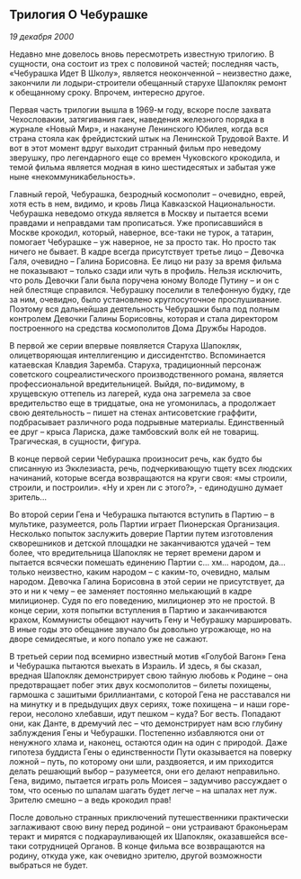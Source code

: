 ## Трилогия О Чебурашке
_19 декабря 2000_

Недавно мне довелось вновь пересмотреть известную трилогию. В сущности, она состоит из трех с половиной частей; последняя часть, «Чебурашка Идет В Школу», является неоконченной – неизвестно даже, закончили ли лодыри-строители обещанный старухе Шапокляк ремонт к обещанному сроку. Впрочем, интересно другое.

Первая часть трилогии вышла в 1969-м году, вскоре после захвата Чехословакии, затягивания гаек, наведения железного порядка в журнале «Новый Мир», и накануне Ленинского Юбилея, когда вся страна стояла как фрейдистский штык на Ленинской Трудовой Вахте. И вот в этот момент вдруг выходит странный фильм про неведому зверушку, про легендарного еще со времен Чуковского крокодила, и темой фильма является модная в кино шестидесятых и забытая уже ныне «некоммуникабельность».

Главный герой, Чебурашка, безродный космополит – очевидно, еврей, хотя есть в нем, видимо, и кровь Лица Кавказской Национальности. Чебурашка неведомо откуда является в Москву и пытается всеми правдами и неправдами там прописаться. Уже прописавшийся в Москве крокодил, который, наверное, все-таки не турок, а татарин, помогает Чебурашке – уж наверное, не за просто так. Но просто так ничего не бывает. В кадре всегда присутствует третье лицо – Девочка Галя, очевидно – Галина Борисовна. Ее лицо ни разу за время фильма не показывают – только сзади или чуть в профиль. Нельзя исключить, что роль Девочки Гали была поручена юному Володе Путину – и он с ней блестяще справился. Чебурашку поселили в телефонную будку, где за ним, очевидно, было установлено круглосуточное прослушивание. Поэтому вся дальнейшая деятельность Чебурашки была под полным контролем Девочки Галины Борисовны, которая и стала директором построенного на средства космополитов Дома Дружбы Народов.

В первой же серии впервые появляется Старуха Шапокляк, олицетворяющая интеллигенцию и диссидентство. Вспоминается катаевская Клавдия Заремба. Старуха, традиционный персонаж советского соцреалистического производственного романа, является профессиональной вредительницей. Выйдя, по-видимому, в хрущевскую оттепель из лагерей, куда она загремела за свое вредительство еще в тридцатые, она не угомонилась, а продолжает свою деятельность – пишет на стенах антисоветские граффити, подбрасывает различного рода подрывные материалы. Единственный ее друг – крыса Лариска, даже тамбовский волк ей не товарищ. Трагическая, в сущности, фигура.

В конце первой серии Чебурашка произносит речь, как будто бы списанную из Экклезиаста, речь, подчеркивающую тщету всех людских начинаний, которые всегда возвращаются на круги своя: «мы строили, строили, и построили». «Ну и хрен ли с этого?», - единодушно думает зритель...

Во второй серии Гена и Чебурашка пытаются вступить в Партию – в мультике, разумеется, роль Партии играет Пионерская Организация. Несколько попыток заслужить доверие Партии путем изготовления скворешников и детской площадки не заканчиваются удачей – тем более, что вредительница Шапокляк не теряет времени даром и пытается всячески помешать единению Партии с... хм... народом, да... только неизвестно, каким народом – с каким-то, очевидно, малым народом. Девочка Галина Борисовна в этой серии не присутствует, да это и ни к чему – ее заменяет постоянно мелькающий в кадре милиционер. Судя по его поведению, милиционер это не простой. В конце серии, хотя попытки вступления в Партию и заканчиваются крахом, Коммунисты обещают научить Гену и Чебурашку маршировать. В иные годы это обещание звучало бы довольно угрожающе, но на дворе семидесятые, и кого попало уже не сажают.

В третьей серии под всемирно известный мотив «Голубой Вагон» Гена и Чебурашка пытаются выехать в Израиль. И здесь, я бы сказал, вредная Шапокляк демонстрирует свою тайную любовь к Родине – она предотвращает побег этих двух космополитов – билеты похищены, гармошка с зашитыми бриллиантами, с которой Гена не расставался ни на минутку и в предыдущих двух сериях, тоже похищена – и наши горе-герои, несолоно хлебавши, идут пешком – куда? Бог весть. Попадают они, как Данте, в дремучий лес – что демонстрирует нам всю глубину заблуждения Гены и Чебурашки. Постепенно избавляются они от ненужного хлама и, наконец, остаются один на один с природой. Даже гипотеза буддиста Гены о единственности Пути оказывается на поверку ложной – путь, по которому они шли, раздвояется, и им приходится делать решающий выбор – разумеется, они его делают неправильно. Гена, видимо, пытается играть роль Моисея – задумчиво рассуждает о том, что осенью по шпалам шагать будет легче – на шпалах нет луж. Зрителю смешно – а ведь крокодил прав!

После довольно странных приключений путешественники практически заглаживают свою вину перед родиной – они устраивают браконьерам теракт и мирятся с подкарауливающей их Шапокляк, оказавшейся все-таки сотрудницей Органов. В конце фильма все возвращаются на родину, откуда уже, как очевидно зрителю, другой возможности выбраться не будет.